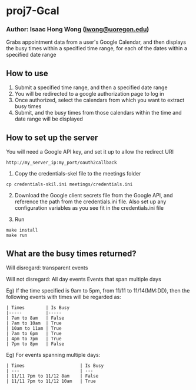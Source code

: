 # proj7-Gcal
### Author: Isaac Hong Wong (iwong@uoregon.edu)
Grabs appointment data from a user's Google Calendar, and then displays
the busy times within a specified time range, for each of the dates within
a specified date range


## How to use

1) Submit a specified time range, and then a specified date range
2) You will be redirected to a google authorization page to log in
3) Once authorized, select the calendars from which you want to extract
   busy times
4) Submit, and the busy times from those calendars within the time and
   date range will be displayed


## How to set up the server

You will need a Google API key, and set it up to allow the redirect URI
```
http://my_server_ip:my_port/oauth2callback
```

1) Copy the credentials-skel file to the meetings folder
```
cp credentials-skil.ini meetings/credentials.ini
```

2) Download the Google client secrets file from the Google API, and
   reference the path from the credentials.ini file. Also set up any
   configuration variables as you see fit in the credentials.ini file

3) Run
```
make install
make run
```


## What are the busy times returned?


Will disregard:
	transparent events

Will not disregard:
	All day events
	Events that span multiple days

Eg) If the time specified is 9am to 5pm, from 11/11 to 11/14(MM:DD),
    then the following events with times will be regarded as:

    | Times        | Is Busy
    |-----         |-----   
    | 7am to 8am   | False  
    | 7am to 10am  | True   
    | 10am to 11am | True   
    | 7am to 6pm   | True   
    | 4pm to 7pm   | True   
    | 7pm to 8pm   | False  

Eg) For events spanning multiple days:

    | Times                     | Is Busy
    | ---                       | ---	 
    | 11/11 7pm to 11/12 8am    | False  
    | 11/11 7pm to 11/12 10am   | True   